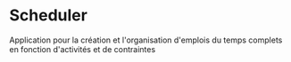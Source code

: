# Scheduler
Application pour la création et l'organisation d'emplois du temps complets en fonction d'activités et de contraintes 
